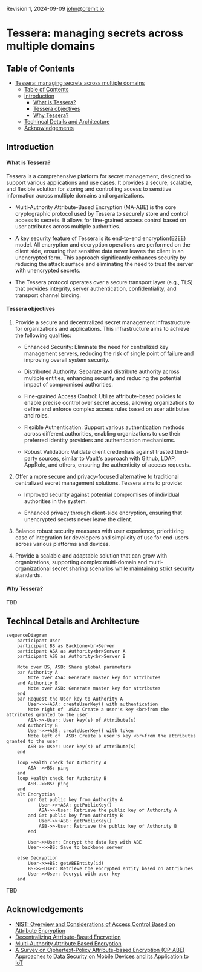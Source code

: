 Revision 1, 2024-09-09
<john@cremit.io>

# Tessera: managing secrets across multiple domains

## Table of Contents
- [Tessera: managing secrets across multiple domains](#tessera-managing-secrets-across-multiple-domains)
  - [Table of Contents](#table-of-contents)
  - [Introduction](#introduction)
      - [What is Tessera?](#what-is-tessera)
      - [Tessera objectives](#tessera-objectives)
      - [Why Tessera?](#why-tessera)
  - [Techincal Details and Architecture](#techincal-details-and-architecture)
  - [Acknowledgements](#acknowledgements)


## Introduction
#### What is Tessera?
Tessera is a comprehensive platform for secret management, designed to support various applications and use cases. It provides a secure, scalable, and flexible solution for storing and controlling access to sensitive information across multiple domains and organizations.

- Multi-Authority Attribute-Based Encryption (MA-ABE) is the core cryptographic protocol used by Tessera to securely store and control access to secrets. It allows for fine-grained access control based on user attributes across multiple authorities.

- A key security feature of Tessera is its end-to-end encryption(E2EE) model. All encryption and decryption operations are performed on the client side, ensuring that sensitive data never leaves the client in an unencrypted form. This approach significantly enhances security by reducing the attack surface and eliminating the need to trust the server with unencrypted secrets.

- The Tessera protocol operates over a secure transport layer (e.g., TLS) that provides integrity, server authentication, confidentiality, and transport channel binding.


#### Tessera objectives
1. Provide a secure and decentralized secret management infrastructure for organizations and applications. This infrastructure aims to achieve the following qualities:

   - Enhanced Security: Eliminate the need for centralized key management servers, reducing the risk of single point of failure and improving overall system security.

   - Distributed Authority: Separate and distribute authority across multiple entities, enhancing security and reducing the potential impact of compromised authorities.

   - Fine-grained Access Control: Utilize attribute-based policies to enable precise control over secret access, allowing organizations to define and enforce complex access rules based on user attributes and roles.

   - Flexible Authentication: Support various authentication methods across different authorities, enabling organizations to use their preferred identity providers and authentication mechanisms.

   - Robust Validation: Validate client credentials against trusted third-party sources, similar to Vault's approach with Github, LDAP, AppRole, and others, ensuring the authenticity of access requests.

2. Offer a more secure and privacy-focused alternative to traditional centralized secret management solutions. Tessera aims to provide:
   - Improved security against potential compromises of individual authorities in the system.

   - Enhanced privacy through client-side encryption, ensuring that unencrypted secrets never leave the client.

3. Balance robust security measures with user experience, prioritizing ease of integration for developers and simplicity of use for end-users across various platforms and devices.

4. Provide a scalable and adaptable solution that can grow with organizations, supporting complex multi-domain and multi-organizational secret sharing scenarios while maintaining strict security standards.


#### Why Tessera?

TBD


## Techincal Details and Architecture
```mermaid
sequenceDiagram
    participant User
    participant BS as Backbone<br>Server
    participant ASA as Authority<br>Server A
    participant ASB as Authority<br>Server B
    
    Note over BS, ASB: Share global parameters
    par Authority A
        Note over ASA: Generate master key for attributes
    and Authority B 
        Note over ASB: Generate master key for attributes
    end
    par Request the User key to Authority A
        User->>+ASA: createUserKey() with authentication
        Note right of  ASA: Create a user's key <br>from the attributes granted to the user
        ASA->>-User: User key(s) of Attribute(s)
    and Authority B 
        User->>+ASB: createUserKey() with token
        Note left of  ASB: Create a user's key <br>from the attributes granted to the user
        ASB->>-User: User key(s) of Attribute(s)
    end

    loop Health check for Authority A
        ASA-->>BS: ping
    end
    loop Health check for Authority B
        ASB-->>BS: ping
    end
    alt Encryption
        par Get public key from Authority A
            User->>+ASA: getPublicKey()
            ASA->>-User: Retrieve the public key of Authority A
        and Get public key from Authority B
            User->>+ASB: getPublicKey()
            ASB->>-User: Retrieve the public key of Authority B
        end
        
        User->>User: Encrypt the data key with ABE
        User-->>BS: Save to backbone server
    
    else Decryption
        User->>+BS: getABEEntity(id)
        BS->>-User: Retrieve the encrypted entity based on attributes
        User->>User: Decrypt with user key
    end
```

TBD


## Acknowledgements
- [NIST: Overview and Considerations of Access Control Based on Attribute Encryption](https://csrc.nist.gov/pubs/ir/8450/ipd)
- [Decentralizing Attribute-Based Encryption](https://eprint.iacr.org/2010/351.pdf)
- [Multi-Authority Attribute Based Encryption](https://iacr.org/archive/tcc2007/43920514/43920514.pdf)
- [A Survey on Ciphertext-Policy Attribute-based Encryption (CP-ABE) Approaches to Data Security on Mobile Devices and its Application to IoT](https://dl.acm.org/doi/10.1145/3102304.3102338)